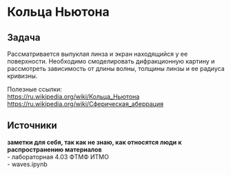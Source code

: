 <h1> Кольца Ньютона </h1>

<h2> Задача </h2>

Рассматривается выпуклая линза и экран находящийся у ее поверхности. Необходимо смоделировать дифракционную картину и рассмотреть зависимость от длины волны, толщины линзы и ее радиуса кривизны.

Полезные ссылки:<br>
https://ru.wikipedia.org/wiki/Кольца_Ньютона<br>
https://ru.wikipedia.org/wiki/Сферическая_аберрация<br>

<h2> Источники </h2>
<b> заметки для себя, так как не знаю, как относятся люди к распространению материалов </b><br>
- лабораторная 4.03 ФТМФ ИТМО<br>
- waves.ipynb
